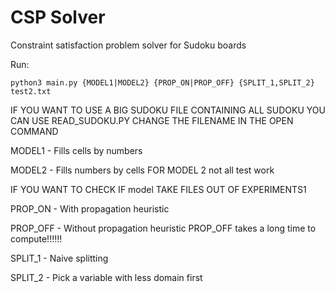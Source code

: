 # CSP Solver
Constraint satisfaction problem solver for Sudoku boards

Run:
```
python3 main.py {MODEL1|MODEL2} {PROP_ON|PROP_OFF} {SPLIT_1,SPLIT_2} test2.txt
```

IF YOU WANT TO USE A BIG SUDOKU FILE CONTAINING ALL SUDOKU YOU CAN USE READ_SUDOKU.PY CHANGE THE FILENAME IN THE OPEN COMMAND

MODEL1 - Fills cells by numbers

MODEL2 - Fills numbers by cells 
FOR MODEL 2 not all test work

IF YOU WANT TO CHECK IF model TAKE FILES OUT OF EXPERIMENTS1 

PROP_ON - With propagation heuristic

PROP_OFF - Without propagation heuristic
PROP_OFF takes a long time to compute!!!!!!

SPLIT_1 - Naive splitting

SPLIT_2 - Pick a variable with less domain first
